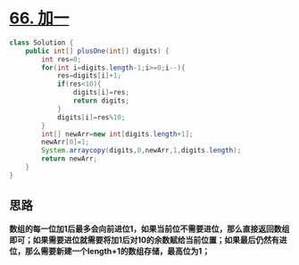 # [66. 加一](https://leetcode-cn.com/problems/plus-one/)

```java
class Solution {
    public int[] plusOne(int[] digits) {
        int res=0;
        for(int i=digits.length-1;i>=0;i--){
            res=digits[i]+1;
            if(res<10){
                digits[i]=res;
                return digits;
            }
            digits[i]=res%10;
        }
        int[] newArr=new int[digits.length+1];
        newArr[0]=1;
        System.arraycopy(digits,0,newArr,1,digits.length);
        return newArr;
    }
}
```

## 思路

**数组的每一位加1后最多会向前进位1，如果当前位不需要进位，那么直接返回数组即可；如果需要进位就需要将加1后对10的余数赋给当前位置；如果最后仍然有进位，那么需要新建一个length+1的数组存储，最高位为1；**